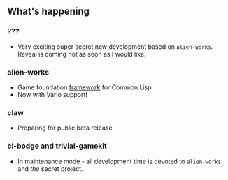 ## What's happening

### ???
* Very exciting super secret new development based on `alien-works`. Reveal is coming not as soon as I would like.

### alien-works
* Game foundation [framework](https://github.com/borodust/alien-works) for Common Lisp
* Now with Varjo support!

### claw
* Preparing for public beta release

### cl-bodge and trivial-gamekit
* In maintenance mode - all development time is devoted to `alien-works` and _the_ secret project.
